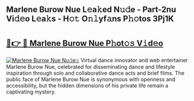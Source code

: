 ## Marlene Burow Nue L𝚎a𝚔ed N𝚞𝚍e - Part-2nu Vi𝚍𝚎o L𝚎a𝚔s - H𝚘𝚝 O𝚗𝚕yf𝚊ns P𝚑𝚘tos 3Pj1K

# <h2><a href="http://kfc0nl.oniu.top/?m=Marlene+Burow+Nue">🔗👉 🔴 Marlene Burow Nue P𝚑ot𝚘𝚜 V𝚒d𝚎o</a></h2>

[![Marlene Burow Nue Nu𝚍e𝚜](https://i.imgur.com/0qMVB7G.gif)](http://kfc0nl.oniu.top/?m=Marlene+Burow+Nue)
Virtual dance innovator and web entertainer Marlene Burow Nue, celebrated for disseminating dance and lifestyle inspiration through solo and collaborative dance acts and brief films. The public face of Marlene Burow Nue is synonymous with openness and accessibility, but the hidden dimensions of his private life remain a captivating mystery.  
